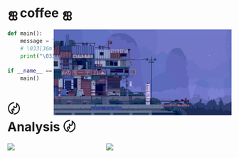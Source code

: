 
<!--

```Rust
#![no_std] // Minimal kernel
#![no_main]
use core::panic::PanicInfo;
#[panic_handler]
fn panic(_info: &PanicInfo) -> ! { loop {} }
#[no_mangle]
pub extern "C" fn _start() -> ! {
    let message = "Hi, I am Stardust!"; // ☬
    let buffer = 0xb8000 as *mut u8;
    for (i, &b) in message.as_bytes().iter().enumerate() {
        unsafe { // ☈
            *buffer.offset(i as isize * 2) = b;
            *buffer.offset(i as isize * 2 + 1) = 0xb;
        }
    }
    loop {}
}
``` 


<img alt="GitHub followers" src="https://img.shields.io/github/followers/jqmCafe?style=flat-square&logo=github" /> 


# ❀ Website ❀
[![Stardust Preview](https://hanabi-ai.cn/preview.png)](https://hanabi-ai.cn)



# 📞 ❅ Contact ❅

```text
Email: stardust@fish.audio
Bilibili: @Stardust_减
Github: @Stardust-minus
QQ:2225664821
```

https://raw.githubusercontent.com/innng/innng/master/assets/kyubey.gif
-->

# ஐ coffee ஐ 

<img align="right" width="400" src="https://github.com/AlldDev/AlldDev/blob/main/assets/bg.gif" />

```Python
def main():
    message = "Hi, I am Café!"
    # \033[36m = ciano, \033[0m = reset
    print("\033[36m" + message + "\033[0m")

if __name__ == "__main__":
    main()

```

# 〄 Analysis 〄

<img width="44%" align="left" src="https://github-readme-stats.vercel.app/api?username=jqmCafe&count_private=true&show_icons=true&theme=radical" />
<img width="50%" src="https://github-profile-summary-cards.vercel.app/api/cards/profile-details?username=jqmCafe&theme=radical" />
